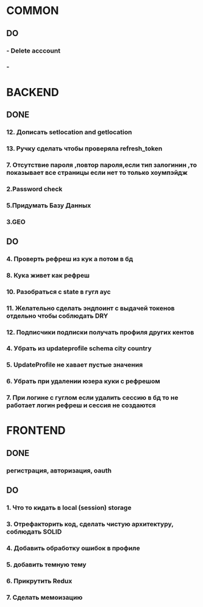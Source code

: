 # COMMON

## DO

### - Delete acccount
### - 


# BACKEND
## DONE
### 12. Дописать setlocation and getlocation
### 13. Ручку сделать чтобы проверяла refresh_token
### 7. Отсутствие пароля ,повтор пароля,если тип залогинин ,то показывает все страницы если нет то только хоумпэйдж
### 2.Password check
### 5.Придумать Базу Данных 
### 3.GEO


## DO
### 4. Проверть рефреш из кук а потом в бд
### 8. Кука живет как рефреш 
### 10. Разобраться с state в гугл аус
### 11. Желательно сделать эндпоинт с выдачей токенов отдельно чтобы соблюдать DRY
### 12. Подписчики подписки получать профиля других кентов
### 4. Убрать из updateprofile schema city country
### 5. UpdateProfile не хавает пустые значения
### 6. Убрать при удалении юзера куки с рефрешом
### 7. При логине с гуглом если удалить сессию в бд то не работает логин рефреш и сессия не создаются
# FRONTEND

## DONE
### регистрация, авторизация, oauth

## DO
### 1. Что то кидать в local (session) storage
### 3. Отрефакторить код, сделать чистую архитектуру, соблюдать SOLID
### 4. Добавить обработку ошибок в профиле
### 5. добавить темную тему
### 6. Прикрутить Redux
### 7. Сделать мемоизацию
